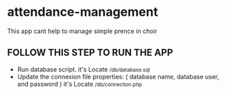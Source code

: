 # attendance-management
This app cant help to manage simple prence in choir
## FOLLOW THIS STEP TO RUN THE APP
<ul>
<li>Run database script. it's Locate <small>/db/database.sql</small></li>
<li>Update the connexion file properties: ( database name, database user, and password )
 it's Locate <small>/db/connection.php</small></li>
</ul>
